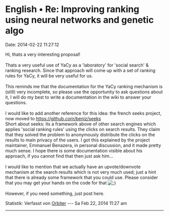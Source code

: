 English • Re: Improving ranking using neural networks and genetic algo
======================================================================

Date: 2014-02-22 11:27:12

Hi, thats a very interesting proposal!\
\
Thats a very useful use of YaCy as a \'laboratory\' for \'social
search\' & ranking research. Since that approach will come up with a set
of ranking rules for YaCy, it will be very useful for us.\
\
This reminds me that the documentation for the YaCy ranking mechanism is
(still) very incomplete, so please use the opportunity to ask questions
about it, I will do my best to write a documentation in the wiki to
answer your questions.\
\
I would like to add another reference for this idea: the french seeks
project, now moved to <https://github.com/beniz/seeks>\
Short about seeks: its a framework above of other search engines which
applies \'social ranking rules\' using the clicks on search results.
They claim that they solved the problem to anonymously distribute the
clicks on the results to main privacy of the users. I got this explained
by the project maintainer, Emmanuel Benazera, in personal discussion,
and it made pretty much sense. I hope there is some documentation
visible about his approach, if you cannot find that then just ask
him\...\
\
I would like to mention that we actually have an upvote/downvote
mechanism at the search results which is not very much used; just a hint
that there is already some framework that you could use. Please consider
that you may get your hands on the code for that
![;)](http://forum.yacy-websuche.de/images/smilies/icon_e_wink.gif "Wink")\
\
However, if you need something, just post here.

Statistik: Verfasst von
[Orbiter](http://forum.yacy-websuche.de/memberlist.php?mode=viewprofile&u=2)
--- Sa Feb 22, 2014 11:27 am

------------------------------------------------------------------------
